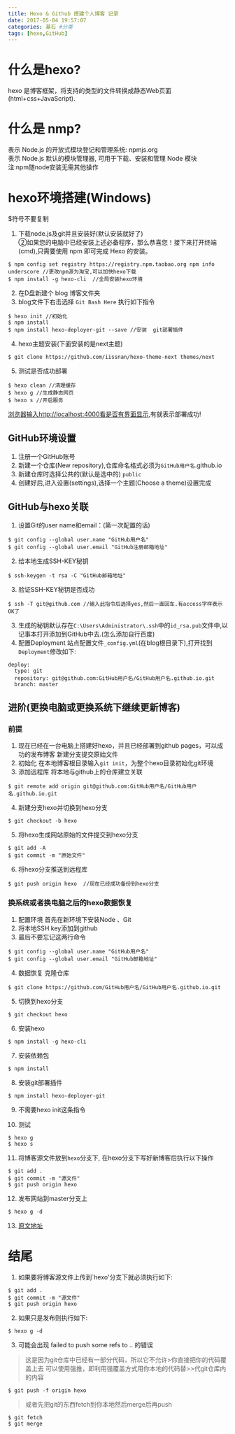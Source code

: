 ```yaml
---
title: Hexo & Github 搭建个人博客 记录
date: 2017-05-04 19:57:07
categories: 基石 #分类  
tags: [hexo,GitHub]
---
```

# 什么是hexo?
hexo 是博客框架，将支持的类型的文件转换成静态Web页面(html+css+JavaScript).
# 什么是 nmp?
表示 Node.js 的开放式模块登记和管理系统: npmjs.org  
表示 Node.js 默认的模块管理器, 可用于下载、安装和管理 Node 模块  
注:npm随node安装无需其他操作
# hexo环境搭建(Windows) 
$符号不要复制  
1. 下载node.js及git并且安装好(默认安装就好了)  
②如果您的电脑中已经安装上述必备程序，那么恭喜您！接下来打开终端(cmd),只需要使用 npm 即可完成 Hexo 的安装。  
```
$ npm config set registry https://registry.npm.taobao.org npm info underscore //更改npm源为淘宝,可以加快hexo下载  
$ npm install -g hexo-cli  //全局安装hexo环境
```
2. 在D盘新建个 blog 博客文件夹  
3. blog文件下右击选择 `Git Bash Here` 执行如下指令   
```
$ hexo init //初始化
$ npm install 
$ npm install hexo-deployer-git --save //安装  git部署插件
```
4. hexo主题安装(下面安装的是next主题)
```
$ git clone https://github.com/iissnan/hexo-theme-next themes/next
```
5. 测试是否成功部署
```
$ hexo clean //清理缓存
$ hexo g //生成静态网页
$ hexo s //开启服务
```
[浏览器输入http://localhost:4000看是否有界面显示](localhost:4000),有就表示部署成功!

## GitHub环境设置
1. 注册一个GitHub账号
2. 新建一个仓库(New repository),仓库命名格式必须为`GitHub用户名`.github.io  
3. 新建仓库时选择公共的(默认是选中的) `public` 
4. 创建好后,进入设置(settings),选择一个主题(Choose a theme)设置完成
##  GitHub与hexo关联
1. 设置Git的user name和email：(第一次配置的话)
```
$ git config --global user.name "GitHub用户名"
$ git config --global user.email "GitHub注册邮箱地址"
```
2. 给本地生成SSH-KEY秘钥
```
$ ssh-keygen -t rsa -C "GitHub邮箱地址"
```
3. 验证SSH-KEY秘钥是否成功
```
$ ssh -T git@github.com //输入此指令后选择yes,然后一直回车.有access字样表示OK了  
```

3. 生成的秘钥默认存在`C:\Users\Administrator\.ssh`中的`id_rsa.pub`文件中,以记事本打开添加到GitHub中去.(怎么添加自行百度)
4. 配置Deployment
站点配置文件`_config.yml`(在blog根目录下),打开找到`Deployment`修改如下:
```
deploy:
  type: git  
  repository: git@github.com:GitHub用户名/GitHub用户名.github.io.git  
  branch: master  
```
## 进阶(更换电脑或更换系统下继续更新博客)
### 前提
1. 现在已经在一台电脑上搭建好hexo，并且已经部署到github pages，可以成功的发布博客
新建分支提交原始文件
2. 初始化
在本地博客根目录输入`git init`，为整个hexo目录初始化git环境
3. 添加远程库
将本地与github上的仓库建立关联
```
$ git remote add origin git@github.com:GitHub用户名/GitHub用户名.github.io.git
```
4. 新建分支hexo并切换到hexo分支
```
$ git checkout -b hexo
```
5. 将hexo生成网站原始的文件提交到hexo分支
```
$ git add -A
$ git commit -m "原始文件"
```
6. 将hexo分支推送到远程库
```
$ git push origin hexo  //现在已经成功备份到hexo分支
```
### 换系统或者换电脑之后的hexo数据恢复
1. 配置环境
首先在新环境下安装Node 、Git
2. 将本地SSH key添加到github
3. 最后不要忘记这两行命令
```
$ git config --global user.name "GitHub用户名"
$ git config --global user.email "GitHub邮箱地址"
```
4. 数据恢复
克隆仓库
```
$ git clone https://github.com/GitHub用户名/GitHub用户名.github.io.git
```
5. 切换到hexo分支
```
$ git checkout hexo
```
6. 安装hexo
```
$ npm install -g hexo-cli
```
7. 安装依赖包
```
$ npm install
```
8. 安装git部署插件
```
$ npm install hexo-deployer-git
```
9. 不需要hexo init这条指令

10. 测试
```
$ hexo g
$ hexo s
```
11. 将博客源文件放到`hexo`分支下,
在hexo分支下写好新博客后执行以下操作
```
$ git add .
$ git commit -m "源文件"
$ git push origin hexo
```
12. 发布网站到master分支上
```
$ hexo g -d
```
13. [原文地址](http://magicroc.com/2017/02/05/%E5%88%A9%E7%94%A8github%E5%88%86%E6%94%AF%E5%A4%9A%E7%94%B5%E8%84%91%E7%BB%B4%E6%8A%A4hexo/)
# 结尾
1. 如果要将博客源文件上传到`hexo'分支下就必须执行如下:
```
$ git add .
$ git commit -m "源文件"
$ git push origin hexo
```
2. 如果只是发布则执行如下:
```
$ hexo g -d
```
3. 可能会出现 failed to push some refs to .. 的错误
>这是因为git仓库中已经有一部分代码，所以它不允许>你直接把你的代码覆盖上去
>可以使用强推，即利用强覆盖方式用你本地的代码替>>代git仓库内的内容
```
$ git push -f origin hexo 
```
>或者先把git的东西fetch到你本地然后merge后再push
```
$ git fetch
$ git merge
```